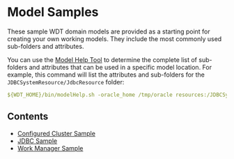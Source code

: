 # Model Samples

These sample WDT domain models are provided as a starting point for creating your own working models. They include the most commonly used sub-folders and attributes. 

You can use the [Model Help Tool](../model_help.md) to determine the complete list of sub-folders and attributes that can be used in a specific model location. For example, this command will list the attributes and sub-folders for the `JDBCSystemResource/JdbcResource` folder:
```yaml
${WDT_HOME}/bin/modelHelp.sh -oracle_home /tmp/oracle resources:/JDBCSystemResource/JdbcResource
```
## Contents
- [Configured Cluster Sample](configured_cluster.md)
- [JDBC Sample](jdbc.md)
- [Work Manager Sample](work_manager.md)
